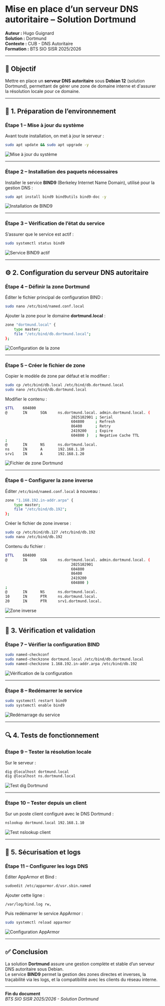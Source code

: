 # Mise en place d’un serveur DNS autoritaire – Solution Dortmund

**Auteur :** Hugo Guignard  
**Solution :** Dortmund  
**Contexte :** CUB - DNS Autoritaire  
**Formation :** BTS SIO SISR 2025/2026  

---

## 🎯 Objectif

Mettre en place un **serveur DNS autoritaire** sous **Debian 12** (solution Dortmund), permettant de gérer une zone de domaine interne et d'assurer la résolution locale pour ce domaine.

---

## 🧱 1. Préparation de l’environnement

### Étape 1 – Mise à jour du système
Avant toute installation, on met à jour le serveur :

```bash
sudo apt update && sudo apt upgrade -y
```

![Mise à jour du système](./images/update_upgrade.png)

---

### Étape 2 – Installation des paquets nécessaires
Installer le service **BIND9** (Berkeley Internet Name Domain), utilisé pour la gestion DNS :

```bash
sudo apt install bind9 bind9utils bind9-doc -y
```

![Installation de BIND9](./images/install_bind9.png)

---

### Étape 3 – Vérification de l’état du service
S’assurer que le service est actif :

```bash
sudo systemctl status bind9
```

![Service BIND9 actif](./images/status_bind9.png)

---

## ⚙️ 2. Configuration du serveur DNS autoritaire

### Étape 4 – Définir la zone Dortmund

Éditer le fichier principal de configuration BIND :

```bash
sudo nano /etc/bind/named.conf.local
```

Ajouter la zone pour le domaine **dortmund.local** :

```bash
zone "dortmund.local" {
    type master;
    file "/etc/bind/db.dortmund.local";
};
```

![Configuration de la zone](./images/named_conf_local.png)

---

### Étape 5 – Créer le fichier de zone

Copier le modèle de zone par défaut et le modifier :

```bash
sudo cp /etc/bind/db.local /etc/bind/db.dortmund.local
sudo nano /etc/bind/db.dortmund.local
```

Modifier le contenu :

```bash
$TTL    604800
@       IN      SOA     ns.dortmund.local. admin.dortmund.local. (
                              2025102901 ; Serial
                              604800     ; Refresh
                              86400      ; Retry
                              2419200    ; Expire
                              604800 )   ; Negative Cache TTL
;
@       IN      NS      ns.dortmund.local.
ns      IN      A       192.168.1.10
srv1    IN      A       192.168.1.20
```

![Fichier de zone Dortmund](./images/db_dortmund_local.png)

---

### Étape 6 – Configurer la zone inverse

Éditer `/etc/bind/named.conf.local` à nouveau :

```bash
zone "1.168.192.in-addr.arpa" {
    type master;
    file "/etc/bind/db.192";
};
```

Créer le fichier de zone inverse :

```bash
sudo cp /etc/bind/db.127 /etc/bind/db.192
sudo nano /etc/bind/db.192
```

Contenu du fichier :

```bash
$TTL    604800
@       IN      SOA     ns.dortmund.local. admin.dortmund.local. (
                              2025102901
                              604800
                              86400
                              2419200
                              604800 )
;
@       IN      NS      ns.dortmund.local.
10      IN      PTR     ns.dortmund.local.
20      IN      PTR     srv1.dortmund.local.
```

![Zone inverse](./images/db_reverse_zone.png)

---

## 🧩 3. Vérification et validation

### Étape 7 – Vérifier la configuration BIND

```bash
sudo named-checkconf
sudo named-checkzone dortmund.local /etc/bind/db.dortmund.local
sudo named-checkzone 1.168.192.in-addr.arpa /etc/bind/db.192
```

![Vérification de la configuration](./images/check_zone.png)

---

### Étape 8 – Redémarrer le service

```bash
sudo systemctl restart bind9
sudo systemctl enable bind9
```

![Redémarrage du service](./images/restart_bind9.png)

---

## 🔍 4. Tests de fonctionnement

### Étape 9 – Tester la résolution locale

Sur le serveur :

```bash
dig @localhost dortmund.local
dig @localhost ns.dortmund.local
```

![Test dig Dortmund](./images/dig_dortmund.png)

---

### Étape 10 – Tester depuis un client

Sur un poste client configuré avec le DNS Dortmund :

```bash
nslookup dortmund.local 192.168.1.10
```

![Test nslookup client](./images/nslookup_client.png)

---

## 🧱 5. Sécurisation et logs

### Étape 11 – Configurer les logs DNS

Éditer AppArmor et Bind :

```bash
sudoedit /etc/apparmor.d/usr.sbin.named
```

Ajouter cette ligne :
```
/var/log/bind.log rw,
```

Puis redémarrer le service AppArmor :

```bash
sudo systemctl reload apparmor
```

![Configuration AppArmor](./images/apparmor_bind.png)

---

## ✅ Conclusion

La solution **Dortmund** assure une gestion complète et stable d’un serveur DNS autoritaire sous Debian.  
Le service **BIND9** permet la gestion des zones directes et inverses, la traçabilité via les logs, et la compatibilité avec les clients du réseau interne.

---

**Fin du document**  
_BTS SIO SISR 2025/2026 - Solution Dortmund_
